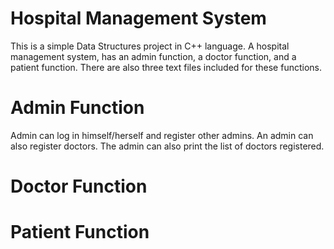 # Hospital Management System

This is a simple Data Structures project in C++ language. A hospital management system, has an admin function, a doctor function, and a patient function. There are also three text files included for these functions.
# Admin Function
  Admin can log in himself/herself and register other admins. An admin can also register doctors. The admin can also print the list of doctors registered.
  
# Doctor Function

# Patient Function

